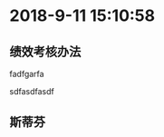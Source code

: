 
# 2018-9-11 15:10:58

## 绩效考核办法
fadfgarfa





















sdfasdfasdf
## 斯蒂芬



<!--stackedit_data:
eyJoaXN0b3J5IjpbLTY1MjkxMjQwMiwtNTk4ODc1MDMyLDczMD
k5ODExNl19
-->